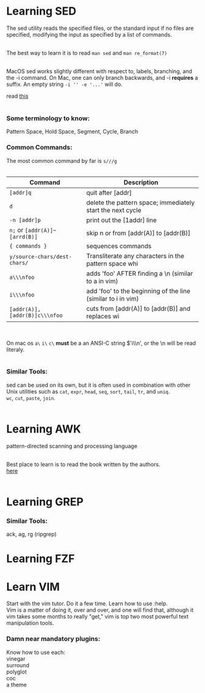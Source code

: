 # Learning SED

The sed utility reads the specified files, or the standard input if no files
are specified, modifying the input as specified by a list of commands. <br>
<br>

The best way to learn it is to read `man sed` and `man re_format(7)`<br>
<br>

MacOS sed works slightly different with respect to, labels, branching, and
the -i command. On Mac, one can only branch backwards, and -i <b>requires</b>
a suffix. An empty string `-i '' -e '...'` will do.<br>

read [this](https://unix.stackexchange.com/questions/13711/differences-between-sed-on-mac-osx-and-other-standard-sed) <br>
<br>

### Some terminology to know:
Pattern Space, Hold Space, Segment, Cycle, Branch <br>

### Common Commands:
The most common command by far is `s///g`<br>
<br>

|Command | Description |
|---|---|
|`[addr]q` | quit after [addr]|
|`d` | delete the pattern space; immediately start the next cycle|
|`-n [addr]p` | print out the [1addr] line|
|`n;` or `[addr(A)]~[arrd(B)]` | skip n or from [addr(A)] to [addr(B)]|
|`{ commands }` | sequences commands|
|`y/source-chars/dest-chars/` | Transliterate any characters in the pattern space whi|match any of the source-chars with the corresponding character in dest-chars. |
|`a\\\nfoo` | adds 'foo' AFTER finding a \n (similar to a in vim)|
|`i\\\nfoo` | add 'foo' to the beginning of the line (similar to i in vim)|
|`[addr(A)],[addr(B)]c\\\nfoo` | cuts from [addr(A)] to [addr(B)] and replaces wi|'foo'|
<br>

On mac os `a\` `i\` `c\` <b>must</b> be a an ANSI-C string $'i\\\n', or the \n will be read literaly.<br>
<br>

### Similar Tools:

sed can be used on its own, but it is often used in combination with
other Unix utilities such as `cat`, `expr`, `head`, `seq`,
`sort`, `tail`, `tr`, and `uniq`. <br>
`wc`, `cut`, `paste`, `join`. <br>
<br>

# Learning AWK

pattern-directed scanning and processing language <br>
<br>

Best place to learn is to read the book written by the authors.<br>
[here](https://github.com/tpn/pdfs/blob/master/The%20AWK%20Programming%20Language%20(1988).pdf) <br>
<br>


# Learning GREP

### Similar Tools:

ack, ag, rg (ripgrep)

# Learning FZF


# Learn VIM

Start with the vim tutor. Do it a few time. Learn how to use :help. <br>
Vim is a matter of doing it, over and over, and one will find that, although
it vim takes some months to really "get," vim is top two most powerful text
manipulation tools. <br>

### Damn near mandatory plugins:

Know how to use each:<br>
vinegar <br>
surround <br>
polyglot <br>
coc <br>
a theme <br>
